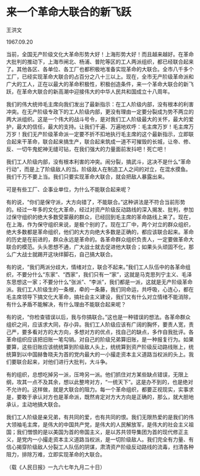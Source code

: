# 来一个革命大联合的新飞跃

王洪文

1967.09.20

当前，全国无产阶级文化大革命形势大好！上海形势大好！而且越来越好。在革命大批判的推动下，上海市闸北、杨浦、普陀等区的工人两派组织，都已经联合起来了。其他各区、各单位、各工厂也都积极地准备实现革命的大联合。全市八千多个工厂，已经实现革命大联合的占百分之八十三以上。现在，全市无产阶级革命派和广大的工人，正在以最大的革命积极性，积极创造条件，来一个革命大联合的新飞跃，在革命大联合的新高潮中迎接伟大的中华人民共和国成立十八周年。

我们的伟大统帅毛主席向我们发出了最新指示：在工人阶级内部，没有根本的利害冲突。在无产阶级专政下的工人阶级内部，更没有理由一定要分裂成为势不两立的两大派组织。这是一个伟大的战斗号令，是对我们工人阶级最大的关怀，最大的爱护，最大的信任，最大的支持。让我们千遍、万遍地欢呼：毛主席万岁！毛主席万万岁！我们无产阶级革命派一定要不折不扣地执行毛主席的这个最新指示，立即联合起来干革命，联合起来搞生产，联合起来筑成一道不可摧毁的长城，让帝、修、反、一切牛鬼蛇神无缝可钻，在我们强大的力量面前发抖吧！死亡吧！

我们工人阶级内部，没有根本利害的冲突。闹分裂，搞武斗，这决不是什么“革命行动”，而是上了阶级敌人的当。阶级敌人在制造工人之间的对立，在混水摸鱼。我们千万不要上当。我们只要实现革命大联合，就会把敌人暴露出来。

可是有些工厂、企事业单位，为什么不能联合起来呢？

有的说，“你们是保守派，大方向错了，不能联合。”这种讲法是不符合当前形势的。经过一年多的文化大革命，经过对资产阶级反动路线的深入揭发、批判，参加过保守组织的绝大多数受蒙蔽的群众，已经回到毛主席的革命路线上来了。现在，在上海，作为保守组织来说，是极个别的了。现在工厂中，两个对立的群众组织，绝大多数都是革命组织，他们的大方向绝大多数是正确的，都应该联合起来。革命的历史是在前进的，群众永远是革命的。各革命群众组织负责人，一定要做革命大联合的模范。头头思想不通，广大战士就去促进他大联合；如果头头顽固不化，那么广大战士就踢开这块绊脚石，自己搞大联合。

有的说，“我们两派分歧大，情绪对立，联合不起来。”我们工人队伍中的各革命组织，不要分什么“东家”、“西家”，我们只有一“家”，这就是马克思列宁主义、毛泽东思想这一家；不要分什么“张派”、“李派”，我们都是一派，这就是无产阶级革命派。我们工人阶级生的一条根，牵的一条藤，我们同命运，共呼吸，心连心，都在毛主席领导下搞文化大革命，搞社会主义建设，我们又有什么对立情绪不能消除，有什么矛盾不能解决，有什么理由不能联合起来呢？

有的说，“你检查错误以后，我与你搞联合。”这也是一种错误的想法。各革命群众组织之间，应该求大同，存小异。我们工人阶级应该有广阔的胸怀，要责人宽，责己严，要多看对方的大方向，多想对方的优点，找自己的缺点，多作自我批评。各革命组织应该把旧账一笔勾销。对自己的阶级兄弟算旧账，是一种报复行为。如果要算，这些旧账应该统统算到阶级敌人头上，统统算到资产阶级反动路线账上，统统算到以中国赫鲁晓夫为首的党内最大的一小撮走资本主义道路当权派的头上。我们要联合起来，对他们进行大批判，大斗争。

有的组织，总想吃掉另一派，压垮另一派。他们抓住对方某些缺点错误，无限上纲，攻其一点不及其余，想以此整垮对方，“一统天下”。这是办不到的，也是绝对不允许的。这样做，就是大联合的阻力。每一个革命组织，都要正视现实，实事求是，要敢于承认对方也是革命派，既然肯定对方大方向是正确的，那么，就大胆地承认，主动地搞大联合。

我们工人阶级是亲兄弟，有共同的爱，也有共同的恨。我们无限热爱的是我们的伟大领袖毛主席，是伟大的中国共产党，是伟大的人民解放军，是伟大的社会主义祖国；我们憎恨的是以美国为首的帝国主义，是以苏共领导集团为首的现代修正主义，是党内一小撮走资本主义道路当权派，是一切阶级敌人。我们完全有力量、有信心揭穿阶级敌人分裂工人队伍的阴谋，肃清资产阶级反动路线的流毒，扫清各种阻力，排除万难，立即实现革命的大联合。

（载《人民日报》一九六七年九月二十日）
